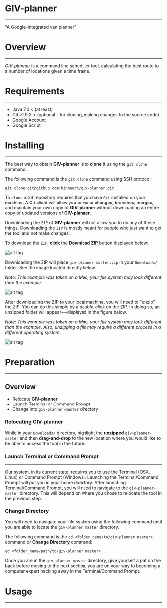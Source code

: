 # GIV-planner
______

"A Google-integrated van planner"

# Overview
______
*GIV-planner* is a command line scheduler tool, calculating the best route to a number of locations given a time frame.

# Requirements
______
+ Java 7.0 < (at least)
+ Git v1.9.X < (optional - for cloning, making changes to the source
  code)
+ Google Account
+ Google Script

# Installing
______
The best way to obtain **GIV-planner** is to **clone** it using the `git
clone` command.

The following command is the `git clone` command using
SSH protocol:

```
git clone git@github.com:kinneerc/giv-planner.git
```

To `clone` a Git repository requires that you have `Git` installed on
your machine. A Git client will allow you to make changes, branches,
merges, and maintain your own copy of **GIV-planner** without downloading
an entire copy of updated versions of **GIV-planner**.

Downloading the
`ZIP` of **GIV-planner** will not allow you to do any of these things.
Downloading the `ZIP` is mostly meant for people who just want to get the
tool and not make changes.

To download the `ZIP`, **click** the **Download ZIP** button displayed
below:

![alt
tag](https://raw.githubusercontent.com/kinneerc/giv-planner/master/images/zip.png?token=AFShGHuvKKjpAhdVFgd5cGK_qN4TeiTEks5WbjC-wA%3D%3D)

Downloading the ZIP will place `giv-planner-master.zip` in your
`Downloads/` folder. See the image located directly below.

_Note: This
example was taken on a Mac, your file system may look different than the
example._

![alt
tag](https://raw.githubusercontent.com/kinneerc/giv-planner/master/images/download.png?token=AFShGK2760yAnY8XvT83IFfULdDPWpX-ks5WbjRKwA%3D%3D)

After downloading the ZIP to your local machine, you will need to
"unzip" the ZIP. You can do this simple by a *double-click* on the ZIP.
In doing so, an unzipped folder will appear---displayed in the figure
below.

_Note: This
example was taken on a Mac, your file system may look different than the
example. Also, unzipping a file may require a different process in a
different operating system._


![alt
tag](https://raw.githubusercontent.com/kinneerc/giv-planner/master/images/unzip.png?token=AFShGAKYvj80_hhNVdrGyNFhQgx2b6Ydks5WbjVFwA%3D%3D)

# Preparation
______
## Overview
+ Relocate **GIV-planner**
+ Launch Terminal or Command Prompt
+ Change into `giv-planner-master` directory

### Relocating **GIV-planner**
While in your `Downloads/` directory, highlight the **unzipped** `giv-planner-master`
and then **drag-and-drop** to the new location where you would like to
be able to access the tool in the future.

### Launch Terminal or Command Prompt
______
Our system, in its current state, requires you to use the
Terminal (OSX, Linux) or Command Prompt (Windows).
Launching the Terminal/Command Prompt will put you in your home directory.
After launching Terminal/Command Prompt, you will need to navigate to
the `giv-planner-master` directory. This will depend on where you chose
to relocate the tool in the previous step.

### Change Directory
You will need to navigate
your file system using the following command until you are able to locate the
`giv-planner-master` directory.

The following command is the
`cd <folder_name/to/giv-planner-master>` command or **Change Directory** command:

```
cd <folder_name/path/to/giv-planner-master>
```

Once you are in the `giv-planner-master` directory, give yourself a pat
on the back before moving to the next section, you are on your way to
becoming a computer expert hacking away in the Terminal/Command Prompt.

# Usage
______

